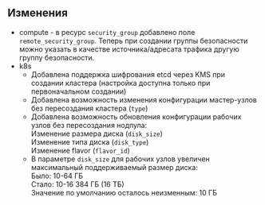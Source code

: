 ## Изменения
* compute - в ресурс `security_group` добавлено поле `remote_security_group`. Теперь при создании группы безопасности можно указать в качестве источника/адресата трафика другую группу безопасности.
* k8s
    + Добавлена поддержка шифрования etcd через KMS при создании кластера (настройка доступна только при первоначальном создании)
    + Добавлена возможность изменения конфигурации мастер-узлов без пересоздания кластера (`type`) 
    + Добавлена возможность обновления конфигурации рабочих узлов без пересоздания нодпула:\
    Изменение размера диска (`disk_size`)\
    Изменение типа диска (`disk_type`)\
    Изменение flavor (`flavor_id`) 
    + В параметре `disk_size` для рабочих узлов увеличен максимальный поддерживаемый размер диска:\
    Было: 10-64 ГБ\
    Стало: 10-16 384 ГБ (16 ТБ)\
    Значение по умолчанию осталось неизменным: 10 ГБ